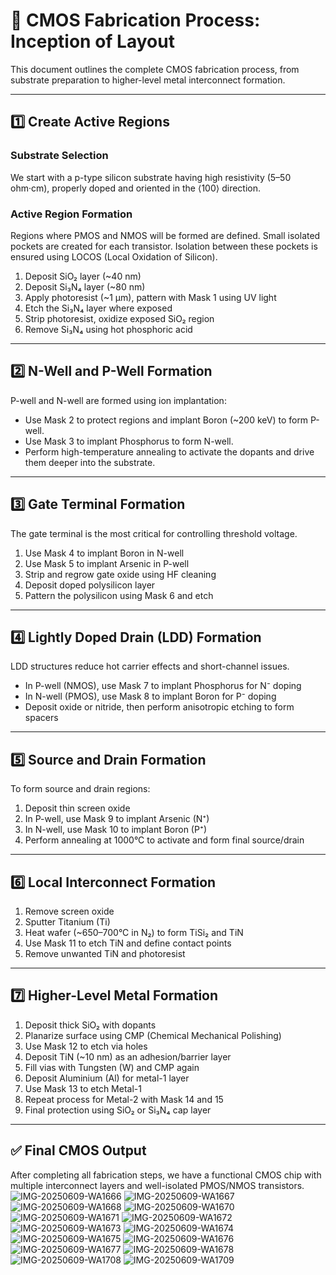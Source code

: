 # 🧪 CMOS Fabrication Process: Inception of Layout

This document outlines the complete CMOS fabrication process, from substrate preparation to higher-level metal interconnect formation.

---

## 1️⃣ Create Active Regions

### Substrate Selection
We start with a p-type silicon substrate having high resistivity (5–50 ohm·cm), properly doped and oriented in the ⟨100⟩ direction.

### Active Region Formation
Regions where PMOS and NMOS will be formed are defined. Small isolated pockets are created for each transistor. Isolation between these pockets is ensured using LOCOS (Local Oxidation of Silicon).

1. Deposit SiO₂ layer (~40 nm)
2. Deposit Si₃N₄ layer (~80 nm)
3. Apply photoresist (~1 µm), pattern with Mask 1 using UV light
4. Etch the Si₃N₄ layer where exposed
5. Strip photoresist, oxidize exposed SiO₂ region
6. Remove Si₃N₄ using hot phosphoric acid

---

## 2️⃣ N-Well and P-Well Formation

P-well and N-well are formed using ion implantation:

- Use Mask 2 to protect regions and implant Boron (~200 keV) to form P-well.
- Use Mask 3 to implant Phosphorus to form N-well.
- Perform high-temperature annealing to activate the dopants and drive them deeper into the substrate.

---

## 3️⃣ Gate Terminal Formation

The gate terminal is the most critical for controlling threshold voltage.

1. Use Mask 4 to implant Boron in N-well
2. Use Mask 5 to implant Arsenic in P-well
3. Strip and regrow gate oxide using HF cleaning
4. Deposit doped polysilicon layer
5. Pattern the polysilicon using Mask 6 and etch

---

## 4️⃣ Lightly Doped Drain (LDD) Formation

LDD structures reduce hot carrier effects and short-channel issues.

- In P-well (NMOS), use Mask 7 to implant Phosphorus for N⁻ doping
- In N-well (PMOS), use Mask 8 to implant Boron for P⁻ doping
- Deposit oxide or nitride, then perform anisotropic etching to form spacers

---

## 5️⃣ Source and Drain Formation

To form source and drain regions:

1. Deposit thin screen oxide
2. In P-well, use Mask 9 to implant Arsenic (N⁺)
3. In N-well, use Mask 10 to implant Boron (P⁺)
4. Perform annealing at 1000°C to activate and form final source/drain

---

## 6️⃣ Local Interconnect Formation

1. Remove screen oxide
2. Sputter Titanium (Ti)
3. Heat wafer (~650–700°C in N₂) to form TiSi₂ and TiN
4. Use Mask 11 to etch TiN and define contact points
5. Remove unwanted TiN and photoresist

---

## 7️⃣ Higher-Level Metal Formation

1. Deposit thick SiO₂ with dopants
2. Planarize surface using CMP (Chemical Mechanical Polishing)
3. Use Mask 12 to etch via holes
4. Deposit TiN (~10 nm) as an adhesion/barrier layer
5. Fill vias with Tungsten (W) and CMP again
6. Deposit Aluminium (Al) for metal-1 layer
7. Use Mask 13 to etch Metal-1
8. Repeat process for Metal-2 with Mask 14 and 15
9. Final protection using SiO₂ or Si₃N₄ cap layer

---

## ✅ Final CMOS Output

After completing all fabrication steps, we have a functional CMOS chip with multiple interconnect layers and well-isolated PMOS/NMOS transistors.
![IMG-20250609-WA1666](https://github.com/user-attachments/assets/129dc772-4480-4a2d-ba37-207ffa692d82)
![IMG-20250609-WA1667](https://github.com/user-attachments/assets/521952e5-dcd2-42f0-bf0e-a7a95f00f316)
![IMG-20250609-WA1668](https://github.com/user-attachments/assets/0433a736-9948-40d9-a79c-4ec18d47e0f6)
![IMG-20250609-WA1670](https://github.com/user-attachments/assets/e4043dca-59fd-47bc-a3fe-cd0aa8b8acb4)
![IMG-20250609-WA1671](https://github.com/user-attachments/assets/82ad22ea-5dc9-4398-97be-e4fc190b54f1)
![IMG-20250609-WA1672](https://github.com/user-attachments/assets/1eba4728-d0c1-451e-a22a-4844a054e2bd)
![IMG-20250609-WA1673](https://github.com/user-attachments/assets/d3606160-459b-4cbc-a21b-cb3a9777335d)
![IMG-20250609-WA1674](https://github.com/user-attachments/assets/89726fea-48b5-43b9-9749-f1ffcd3029fc)
![IMG-20250609-WA1675](https://github.com/user-attachments/assets/7fc6b507-2082-4bbd-b04b-c59dd71284fb)
![IMG-20250609-WA1676](https://github.com/user-attachments/assets/b9a290b9-0ffd-4662-8630-7365e9d511ce)
![IMG-20250609-WA1677](https://github.com/user-attachments/assets/3ae8581a-d11c-42c2-920c-36c9b9174a51)
![IMG-20250609-WA1678](https://github.com/user-attachments/assets/9407abdd-c46a-4e87-95c0-8f4b693040e9)
![IMG-20250609-WA1708](https://github.com/user-attachments/assets/a3531af1-6a76-45df-96c8-27ead680c74e)
![IMG-20250609-WA1709](https://github.com/user-attachments/assets/0bf8a4a3-03fc-4ae2-a776-e2d92c55e8f3)

